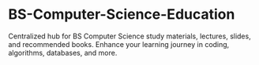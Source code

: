 # BS-Computer-Science-Education
Centralized hub for BS Computer Science study materials, lectures, slides, and recommended books. Enhance your learning journey in coding, algorithms, databases, and more.
